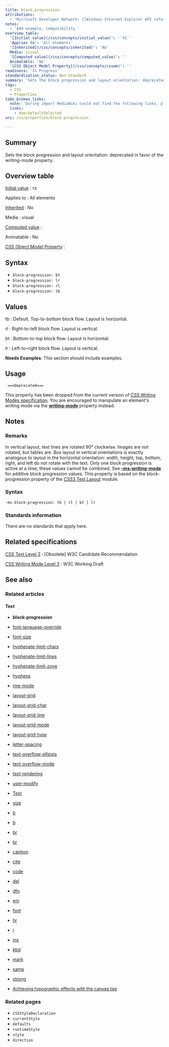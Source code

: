 ```yaml
---
title: block-progression
attributions:
  - 'Microsoft Developer Network: [[Windows Internet Explorer API reference](http://msdn.microsoft.com/en-us/library/ie/hh828809%28v=vs.85%29.aspx) Article]'
notes:
  - 'Add example, compatibility.'
overview_table:
  '[Initial value](/css/concepts/initial_value)': '`tb`'
  'Applies to': 'All elements'
  '[Inherited](/css/concepts/inherited)': 'No'
  Media: visual
  '[Computed value](/css/concepts/computed_value)': ''
  Animatable: 'No'
  '[CSS Object Model Property](/css/concepts/cssom)': ''
readiness: 'In Progress'
standardization_status: Non-Standard
summary: 'Sets the block progression and layout orientation: deprecated in favor of the writing-mode property.'
tags:
  - CSS
  - Properties
todo_broken_links:
  note: 'During import MediaWiki could not find the following links, please fix and adjust this list.'
  links:
    - dom/defaultSelected
uri: css/properties/block-progression

---
```

## Summary

Sets the block progression and layout orientation: deprecated in favor of the writing-mode property.

## Overview table

[Initial value](/css/concepts/initial_value)
:   `tb`

Applies to
:   All elements

[Inherited](/css/concepts/inherited)
:   No

Media
:   visual

[Computed value](/css/concepts/computed_value)
:

Animatable
:   No

[CSS Object Model Property](/css/concepts/cssom)
:

## Syntax

-   `block-progression: bt`
-   `block-progression: lr`
-   `block-progression: rl`
-   `block-progression: tb`

## Values

tb
:   Default. Top-to-bottom block flow. Layout is horizontal.

rl
:   Right-to-left block flow. Layout is vertical.

bt
:   Bottom-to-top block flow. Layout is horizontal.

lr
:   Left-to-right block flow. Layout is vertical.

**Needs Examples**: This section should include examples.

## Usage

     ===Deprecated===

This property has been dropped from the current version of [CSS Writing Modes specification](http://dev.w3.org/csswg/css-writing-modes=the). You are encouraged to manipulate an element's writing mode via the [**writing-mode**](/css/properties/writing-mode) property instead.

## Notes

### Remarks

In vertical layout, text lines are rotated 90° clockwise. Images are not rotated, but tables are. Box layout in vertical orientations is exactly analogous to layout in the horizontal orientation: width, height, top, bottom, right, and left do not rotate with the text. Only one block progression is active at a time; these values cannot be combined. See [**-ms-writing-mode**](/css/properties/writing-mode) for additive block progression values. This property is based on the block-progression property of the [CSS3 Text Layout](http://go.microsoft.com/fwlink/p/?linkid=203505) module.

### Syntax

`-ms-block-progression: tb | rl | bt | lr`

### Standards information

There are no standards that apply here.

## Related specifications

[CSS Text Level 3](http://www.w3.org/TR/2003/CR-css3-text-20030514/#block-progression)
:   [Obsolete] W3C Candidate Recommendation

[CSS Writing Mode Level 3](http://www.w3.org/TR/css3-writing-modes/)
:   W3C Working Draft

## See also

### Related articles

#### Text

-   **block-progression**

-   [font-language-override](/css/properties/font-language-override)

-   [font-size](/css/properties/font-size)

-   [hyphenate-limit-chars](/css/properties/hyphenate-limit-chars)

-   [hyphenate-limit-lines](/css/properties/hyphenate-limit-lines)

-   [hyphenate-limit-zone](/css/properties/hyphenate-limit-zone)

-   [hyphens](/css/properties/hyphens)

-   [ime-mode](/css/properties/ime-mode)

-   [layout-grid](/css/properties/layout-grid)

-   [layout-grid-char](/css/properties/layout-grid-char)

-   [layout-grid-line](/css/properties/layout-grid-line)

-   [layout-grid-mode](/css/properties/layout-grid-mode)

-   [layout-grid-type](/css/properties/layout-grid-type)

-   [letter-spacing](/css/properties/letter-spacing)

-   [text-overflow-ellipsis](/css/properties/text-overflow-ellipsis)

-   [text-overflow-mode](/css/properties/text-overflow-mode)

-   [text-rendering](/css/properties/text-rendering)

-   [user-modify](/css/properties/user-modify)

-   [Text](/css/text)

-   [size](/html/attributes/size)

-   [b](/html/elements/b)

-   [b](/html/elements/b/ja)

-   [br](/html/elements/br)

-   [br](/html/elements/br/ja)

-   [caption](/html/elements/caption)

-   [cite](/html/elements/cite)

-   [code](/html/elements/code)

-   [del](/html/elements/del)

-   [dfn](/html/elements/dfn)

-   [em](/html/elements/em)

-   [font](/html/elements/font)

-   [hr](/html/elements/hr)

-   [i](/html/elements/i)

-   [ins](/html/elements/ins)

-   [kbd](/html/elements/kbd)

-   [mark](/html/elements/mark)

-   [samp](/html/elements/samp)

-   [strong](/html/elements/strong)

-   [Achieving typographic effects with the canvas tag](/tutorials/canvas_texteffects)

### Related pages

-   `CSSStyleDeclaration`
-   `currentStyle`
-   `defaults`
-   `runtimeStyle`
-   `style`
-   `direction`
